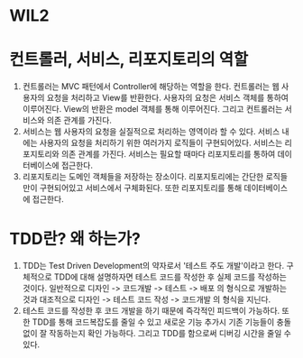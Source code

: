 WIL2
===============

# 컨트롤러, 서비스, 리포지토리의 역할
1. 컨트롤러는 MVC 패턴에서 Controller에 해당하는 역할을 한다. 컨트롤러는 웹 사용자의 요청을 처리하고 View를
반환한다. 사용자의 요청은 서비스 객체를 통하여 이루어진다. View의 반환은 model 객체를 통해 이루어진다. 그리고
컨트롤러는 서비스와 의존 관계를 가진다.
2. 서비스는 웹 사용자의 요청을 실질적으로 처리하는 영역이라 할 수 있다. 서비스 내에는 사용자의 요청을 처리하기
위한 여러가지 로직들이 구현되어있다. 서비스는 리포지토리와 의존 관계를 가진다. 서비스는 필요할 때마다 리포지토리를 통하여 데이터베이스에 접근한다. 
3. 리포지토리는 도메인 객체들을 저장하는 장소이다. 리포지토리에는 간단한 로직들만이 구현되어있고 서비스에서 구체화된다. 또한 리포지토리를 통해 데이터베이스에 접근한다. 

# TDD란? 왜 하는가?
1. TDD는 Test Driven Development의 약자로서 '테스트 주도 개발'이라고 한다.
구체적으로 TDD에 대해 설명하자면 테스트 코드를 작성한 후 실제 코드를 작성하는 것이다. 일반적으로 디자인 -> 코드개발 -> 테스트 -> 배포 의 형식으로 개발하는 것과 대조적으로 디자인 -> 테스트 코드 작성 -> 코드개발 의 형식을 지닌다.
2. 테스트 코드를 작성한 후 코드 개발을 하기 때문에 즉각적인 피드백이 가능하다.
또한 TDD를 통해 코드복잡도를 줄일 수 있고 새로운 기능 추가시 기존 기능들이 충돌 없이 잘 작동하는지 확인 가능하다. 그리고 TDD를 함으로써 디버깅 시간을 줄일 수 있다.